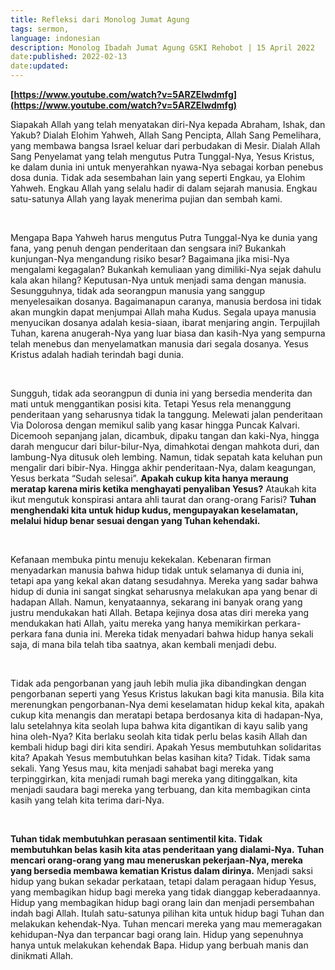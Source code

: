```yaml
---
title: Refleksi dari Monolog Jumat Agung
tags: sermon,
language: indonesian
description: Monolog Ibadah Jumat Agung GSKI Rehobot | 15 April 2022
date:published: 2022-02-13
date:updated:
---
```


**[https://www.youtube.com/watch?v=5ARZEIwdmfg](https://www.youtube.com/watch?v=5ARZEIwdmfg)**

Siapakah Allah yang telah menyatakan diri-Nya kepada Abraham, Ishak, dan Yakub?
Dialah Elohim Yahweh, Allah Sang Pencipta, Allah Sang Pemelihara, yang membawa bangsa Israel keluar dari perbudakan di Mesir.
Dialah Allah Sang Penyelamat yang telah mengutus Putra Tunggal-Nya, Yesus Kristus, ke dalam dunia ini untuk menyerahkan nyawa-Nya sebagai korban penebus dosa dunia. Tidak ada sesembahan lain yang seperti Engkau, ya Elohim Yahweh.
Engkau Allah yang selalu hadir di dalam sejarah manusia.
Engkau satu-satunya Allah yang layak menerima pujian dan sembah kami.

<br />

Mengapa Bapa Yahweh harus mengutus Putra Tunggal-Nya ke dunia yang fana, yang penuh dengan penderitaan dan sengsara ini?
Bukankah kunjungan-Nya mengandung risiko besar?
Bagaimana jika misi-Nya mengalami kegagalan?
Bukankah kemuliaan yang dimiliki-Nya sejak dahulu kala akan hilang?
Keputusan-Nya untuk menjadi sama dengan manusia.
Sesungguhnya, tidak ada seorangpun manusia yang sanggup menyelesaikan dosanya.
Bagaimanapun caranya, manusia berdosa ini
tidak akan mungkin dapat menjumpai Allah maha Kudus.
Segala upaya manusia menyucikan dosanya
adalah kesia-siaan, ibarat menjaring angin.
Terpujilah Tuhan,
karena anugerah-Nya yang luar biasa dan kasih-Nya yang sempurna
telah menebus dan menyelamatkan manusia dari segala dosanya.
Yesus Kristus adalah hadiah terindah bagi dunia.

<br />

Sungguh, tidak ada seorangpun di dunia ini yang bersedia menderita dan mati untuk menggantikan posisi kita.
Tetapi Yesus rela menanggung penderitaan yang seharusnya tidak Ia tanggung.
Melewati jalan penderitaan Via Dolorosa
dengan memikul salib yang kasar hingga Puncak Kalvari.
Dicemooh sepanjang jalan, dicambuk, dipaku tangan dan kaki-Nya,
hingga darah mengucur dari bilur-bilur-Nya,
dimahkotai dengan mahkota duri, dan lambung-Nya ditusuk oleh lembing.
Namun, tidak sepatah kata keluhan pun mengalir dari bibir-Nya.
Hingga akhir penderitaan-Nya, dalam keagungan, Yesus berkata
“Sudah selesai”.
**Apakah cukup kita hanya meraung meratap karena miris ketika menghayati penyaliban Yesus?**
Ataukah kita ikut mengutuk konspirasi antara ahli taurat dan orang-orang Farisi?
**Tuhan menghendaki kita untuk hidup kudus, mengupayakan keselamatan, melalui hidup benar sesuai dengan yang Tuhan kehendaki.**

<br />

Kefanaan membuka pintu menuju kekekalan.
Kebenaran firman menyadarkan manusia
bahwa hidup tidak untuk selamanya di dunia ini,
tetapi apa yang kekal akan datang sesudahnya.
Mereka yang sadar bahwa hidup di dunia ini sangat singkat
seharusnya melakukan apa yang benar di hadapan Allah.
Namun, kenyataannya,
sekarang ini banyak orang yang justru mendukakan hati Allah.
Betapa kejinya dosa atas diri mereka yang mendukakan hati Allah,
yaitu mereka yang hanya memikirkan perkara-perkara fana dunia ini.
Mereka tidak menyadari bahwa hidup hanya sekali saja,
di mana bila telah tiba saatnya, akan kembali menjadi debu.

<br />

Tidak ada pengorbanan yang jauh lebih mulia jika dibandingkan dengan pengorbanan seperti yang Yesus Kristus lakukan bagi kita manusia.
Bila kita merenungkan pengorbanan-Nya demi keselamatan hidup kekal kita,
apakah cukup kita menangis dan meratapi
betapa berdosanya kita di hadapan-Nya,
lalu setelahnya kita seolah lupa
bahwa kita digantikan di kayu salib yang hina oleh-Nya?
Kita berlaku seolah kita tidak perlu belas kasih Allah
dan kembali hidup bagi diri kita sendiri.
Apakah Yesus membutuhkan solidaritas kita?
Apakah Yesus membutuhkan belas kasihan kita?
Tidak.
Tidak sama sekali.
Yang Yesus mau,
kita menjadi sahabat bagi mereka yang terpinggirkan,
kita menjadi rumah bagi mereka yang ditinggalkan,
kita menjadi saudara bagi mereka yang terbuang,
dan kita membagikan cinta kasih yang telah kita terima dari-Nya.

<br />

**Tuhan tidak membutuhkan perasaan sentimentil kita. Tidak membutuhkan belas kasih kita atas penderitaan yang dialami-Nya.**
**Tuhan mencari orang-orang yang mau meneruskan pekerjaan-Nya, mereka yang bersedia membawa kematian Kristus dalam dirinya.**
Menjadi saksi hidup yang bukan sekadar perkataan,
tetapi dalam peragaan hidup Yesus,
yang membagikan hidup bagi mereka yang tidak dianggap keberadaannya.
Hidup yang membagikan hidup bagi orang lain
dan menjadi persembahan indah bagi Allah.
Itulah satu-satunya pilihan kita
untuk hidup bagi Tuhan dan melakukan kehendak-Nya.
Tuhan mencari mereka yang mau memeragakan kehidupan-Nya
dan terpancar bagi orang lain.
Hidup yang sepenuhnya hanya untuk melakukan kehendak Bapa.
Hidup yang berbuah manis dan dinikmati Allah.